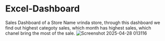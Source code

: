 # Excel-Dashboard

Sales Dashboard of a Store Name vrinda store, through this dashboard we find out highest categoty sales, which month has highest sales, which chanel bring the most of the sale.
![Screenshot 2025-04-28 013116](https://github.com/user-attachments/assets/227b2005-d3b1-44a9-868f-34ad03c12889)

